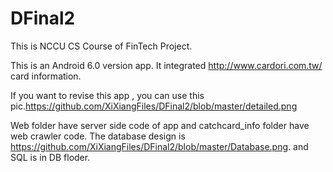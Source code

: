 # DFinal2
This is NCCU CS Course of FinTech Project.

This is an Android 6.0 version app. It integrated http://www.cardori.com.tw/ card information.

If you want to revise this app , you can use this pic.https://github.com/XiXiangFiles/DFinal2/blob/master/detailed.png

Web folder have server side code of app and catchcard_info folder have web crawler code. The database design is https://github.com/XiXiangFiles/DFinal2/blob/master/Database.png. and SQL is in DB floder.
